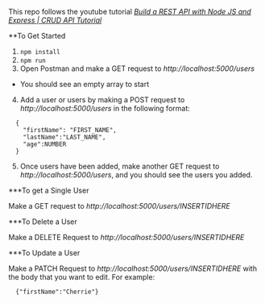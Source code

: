 This repo follows the youtube tutorial [_Build a REST API with Node JS and Express | CRUD API Tutorial_](https://youtu.be/l8WPWK9mS5M)

\*\*To Get Started

1. `npm install`
2. `npm run`
3. Open Postman and make a GET request to _http://localhost:5000/users_

- You should see an empty array to start

4. Add a user or users by making a POST request to _http://localhost:5000/users_ in the following format:

```
  {
    "firstName": "FIRST_NAME",
    "lastName":"LAST_NAME",
    "age":NUMBER
  }
```

5. Once users have been added, make another GET request to _http://localhost:5000/users_, and you should see the users you added.

\*\*\*To get a Single User

Make a GET request to _http://localhost:5000/users/INSERTIDHERE_

\*\*\*To Delete a User

Make a DELETE Request to _http://localhost:5000/users/INSERTIDHERE_

\*\*\*To Update a User

Make a PATCH Request to _http://localhost:5000/users/INSERTIDHERE_ with the body that you want to edit.
For example:

```
  {"firstName":"Cherrie"}
```
